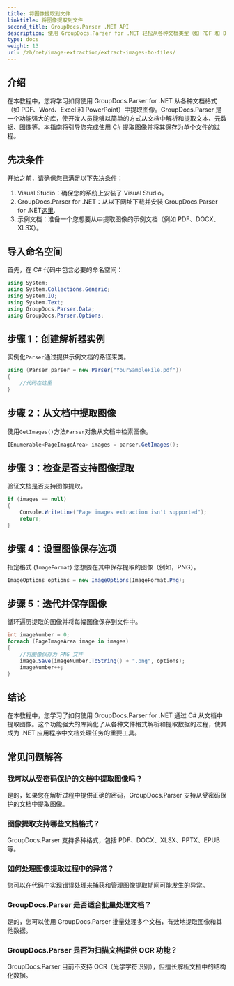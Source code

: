 ```yaml
---
title: 将图像提取到文件
linktitle: 将图像提取到文件
second_title: GroupDocs.Parser .NET API
description: 使用 GroupDocs.Parser for .NET 轻松从各种文档类型（如 PDF 和 DOCX）中提取图像。简化您的文档解析任务。
type: docs
weight: 13
url: /zh/net/image-extraction/extract-images-to-files/
---
```

## 介绍
在本教程中，您将学习如何使用 GroupDocs.Parser for .NET 从各种文档格式（如 PDF、Word、Excel 和 PowerPoint）中提取图像。GroupDocs.Parser 是一个功能强大的库，使开发人员能够以简单的方式从文档中解析和提取文本、元数据、图像等。本指南将引导您完成使用 C# 提取图像并将其保存为单个文件的过程。
## 先决条件
开始之前，请确保您已满足以下先决条件：
1. Visual Studio：确保您的系统上安装了 Visual Studio。
2.  GroupDocs.Parser for .NET：从以下网址下载并安装 GroupDocs.Parser for .NET[这里](https://releases.groupdocs.com/parser/net/).
3. 示例文档：准备一个您想要从中提取图像的示例文档（例如 PDF、DOCX、XLSX）。

## 导入命名空间
首先，在 C# 代码中包含必要的命名空间：
```csharp
using System;
using System.Collections.Generic;
using System.IO;
using System.Text;
using GroupDocs.Parser.Data;
using GroupDocs.Parser.Options;
```
## 步骤 1：创建解析器实例
实例化`Parser`通过提供示例文档的路径来类。
```csharp
using (Parser parser = new Parser("YourSampleFile.pdf"))
{
    //代码在这里
}
```
## 步骤 2：从文档中提取图像
使用`GetImages()`方法`Parser`对象从文档中检索图像。
```csharp
IEnumerable<PageImageArea> images = parser.GetImages();
```
## 步骤 3：检查是否支持图像提取
验证文档是否支持图像提取。
```csharp
if (images == null)
{
    Console.WriteLine("Page images extraction isn't supported");
    return;
}
```
## 步骤 4：设置图像保存选项
指定格式 (`ImageFormat`) 您想要在其中保存提取的图像（例如，PNG）。
```csharp
ImageOptions options = new ImageOptions(ImageFormat.Png);
```
## 步骤 5：迭代并保存图像
循环遍历提取的图像并将每幅图像保存到文件中。
```csharp
int imageNumber = 0;
foreach (PageImageArea image in images)
{
    //将图像保存为 PNG 文件
    image.Save(imageNumber.ToString() + ".png", options);
    imageNumber++;
}
```

## 结论
在本教程中，您学习了如何使用 GroupDocs.Parser for .NET 通过 C# 从文档中提取图像。这个功能强大的库简化了从各种文件格式解析和提取数据的过程，使其成为 .NET 应用程序中文档处理任务的重要工具。

## 常见问题解答
### 我可以从受密码保护的文档中提取图像吗？
是的，如果您在解析过程中提供正确的密码，GroupDocs.Parser 支持从受密码保护的文档中提取图像。
### 图像提取支持哪些文档格式？
GroupDocs.Parser 支持多种格式，包括 PDF、DOCX、XLSX、PPTX、EPUB 等。
### 如何处理图像提取过程中的异常？
您可以在代码中实现错误处理来捕获和管理图像提取期间可能发生的异常。
### GroupDocs.Parser 是否适合批量处理文档？
是的，您可以使用 GroupDocs.Parser 批量处理多个文档，有效地提取图像和其他数据。
### GroupDocs.Parser 是否为扫描文档提供 OCR 功能？
GroupDocs.Parser 目前不支持 OCR（光学字符识别），但擅长解析文档中的结构化数据。